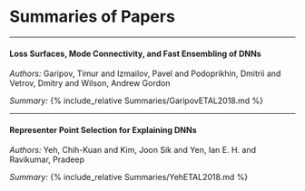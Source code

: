 # Summaries of Papers
---
#### Loss Surfaces, Mode Connectivity, and Fast Ensembling of DNNs
_Authors:_ Garipov, Timur and Izmailov, Pavel and Podoprikhin, Dmitrii and Vetrov, Dmitry and Wilson, Andrew Gordon

_Summary:_ {% include_relative Summaries/GaripovETAL2018.md %}

---
#### Representer Point Selection for Explaining DNNs
_Authors:_ Yeh, Chih-Kuan and Kim, Joon Sik and Yen, Ian E. H. and Ravikumar, Pradeep

_Summary:_ {% include_relative Summaries/YehETAL2018.md %}
